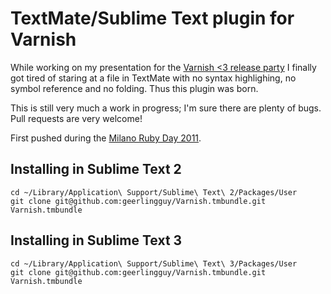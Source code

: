 # TextMate/Sublime Text plugin for Varnish

While working on my presentation for the [Varnish <3 release party](http://varnish-release-party-milano.eventbrite.com/) I finally got tired of staring at a file in TextMate with no syntax highlighing, no symbol reference and no folding. Thus this plugin was born.

This is still very much a work in progress; I'm sure there are plenty of bugs. Pull requests are very welcome!

First pushed during the [Milano Ruby Day 2011](http://rubyday.it/).

## Installing in Sublime Text 2

```
cd ~/Library/Application\ Support/Sublime\ Text\ 2/Packages/User
git clone git@github.com:geerlingguy/Varnish.tmbundle.git Varnish.tmbundle

```

## Installing in Sublime Text 3

```
cd ~/Library/Application\ Support/Sublime\ Text\ 3/Packages/User
git clone git@github.com:geerlingguy/Varnish.tmbundle.git Varnish.tmbundle

```
